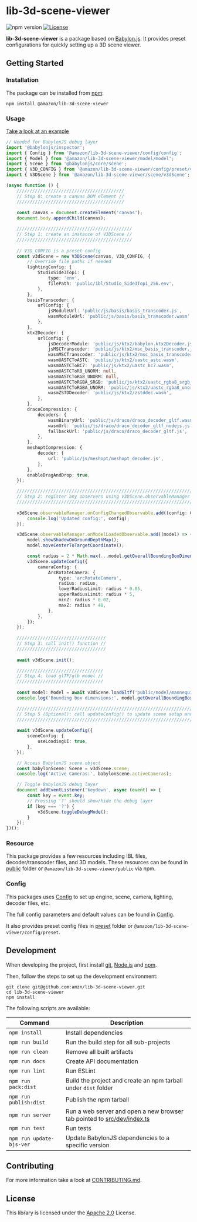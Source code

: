 # lib-3d-scene-viewer

![npm version](https://img.shields.io/badge/npm_package-1.0.0-green)
[![License](https://img.shields.io/badge/License-Apache%202.0-blue.svg)](https://opensource.org/licenses/Apache-2.0)

**lib-3d-scene-viewer** is a package based on [Babylon.js](https://www.babylonjs.com/).
It provides preset configurations for quickly setting up a 3D scene viewer.


## Getting Started

### Installation

The package can be installed from [npm](https://npmjs.org/):

```shell
npm install @amazon/lib-3d-scene-viewer
```


### Usage

[Take a look at an example](src/dev/v3dViewer.ts)

```ts
// Needed for BabylonJS debug layer
import '@babylonjs/inspector';
import { Config } from '@amazon/lib-3d-scene-viewer/config/config';
import { Model } from '@amazon/lib-3d-scene-viewer/model/model';
import { Scene } from '@babylonjs/core/scene';
import { V3D_CONFIG } from '@amazon/lib-3d-scene-viewer/config/preset/v3dConfig';
import { V3DScene } from '@amazon/lib-3d-scene-viewer/scene/v3dScene';

(async function () {
    /////////////////////////////////////////
    // Step 0: create a canvas DOM element //
    /////////////////////////////////////////
    
    const canvas = document.createElement('canvas');
    document.body.appendChild(canvas);

    ////////////////////////////////////////////
    // Step 1: create an instance of V3DScene //
    ////////////////////////////////////////////
    
    // V3D_CONFIG is a preset config
    const v3dScene = new V3DScene(canvas, V3D_CONFIG, {
        // Override file paths if needed
        lightingConfig: {
            StudioSide3Top1: {
                type: 'env',
                filePath: 'public/ibl/Studio_Side3Top1_256.env',
            },
        },
        basisTranscoder: {
            urlConfig: {
                jsModuleUrl: 'public/js/basis/basis_transcoder.js',
                wasmModuleUrl: 'public/js/basis/basis_transcoder.wasm',
            },
        },
        ktx2Decoder: {
            urlConfig: {
                jsDecoderModule: 'public/js/ktx2/babylon.ktx2Decoder.js',
                jsMSCTranscoder: 'public/js/ktx2/msc_basis_transcoder.js',
                wasmMSCTranscoder: 'public/js/ktx2/msc_basis_transcoder.wasm',
                wasmUASTCToASTC: 'public/js/ktx2/uastc_astc.wasm',
                wasmUASTCToBC7: 'public/js/ktx2/uastc_bc7.wasm',
                wasmUASTCToR8_UNORM: null,
                wasmUASTCToRG8_UNORM: null,
                wasmUASTCToRGBA_SRGB: 'public/js/ktx2/uastc_rgba8_srgb_v2.wasm',
                wasmUASTCToRGBA_UNORM: 'public/js/ktx2/uastc_rgba8_unorm_v2.wasm',
                wasmZSTDDecoder: 'public/js/ktx2/zstddec.wasm',
            },
        },
        dracoCompression: {
            decoders: {
                wasmBinaryUrl: 'public/js/draco/draco_decoder_gltf.wasm',
                wasmUrl: 'public/js/draco/draco_decoder_gltf_nodejs.js',
                fallbackUrl: 'public/js/draco/draco_decoder_gltf.js',
            },
        },
        meshoptCompression: {
            decoder: {
                url: 'public/js/meshopt/meshopt_decoder.js',
            },
        },
        enableDragAndDrop: true,
    });

    /////////////////////////////////////////////////////////////////////
    // Step 2: register any observers using V3DScene.observableManager //
    /////////////////////////////////////////////////////////////////////
    
    v3dScene.observableManager.onConfigChangedObservable.add((config: Config) => {
        console.log('Updated config:', config);
    });

    v3dScene.observableManager.onModelLoadedObservable.add((model) => {
        model.showShadowOnGroundDepthMap();
        model.moveCenterToTargetCoordinate();

        const radius = 2 * Math.max(...model.getOverallBoundingBoxDimensions().asArray());
        v3dScene.updateConfig({
            cameraConfig: {
                ArcRotateCamera: {
                    type: 'arcRotateCamera',
                    radius: radius,
                    lowerRadiusLimit: radius * 0.05,
                    upperRadiusLimit: radius * 5,
                    minZ: radius * 0.02,
                    maxZ: radius * 40,
                },
            },
        });
    });
    
    //////////////////////////////////
    // Step 3: call init() function //
    //////////////////////////////////
    
    await v3dScene.init();

    /////////////////////////////////
    // Step 4: load glTF/glb model //
    /////////////////////////////////
    
    const model: Model = await v3dScene.loadGltf('public/model/mannequin.glb', true);
    console.log('Bounding box dimensions:', model.getOverallBoundingBoxDimensions());

    //////////////////////////////////////////////////////////////////////////////////////////////////
    // Step 5 (Optional): call updateConfig() to update scene setup and/or handle user interactions //
    //////////////////////////////////////////////////////////////////////////////////////////////////
    
    await v3dScene.updateConfig({
        sceneConfig: {
            useLoadingUI: true,
        },
    });

    // Access BabylonJS scene object
    const babylonScene: Scene = v3dScene.scene;
    console.log('Active Cameras:', babylonScene.activeCameras);

    // Toggle BabylonJS debug layer
    document.addEventListener('keydown', async (event) => {
        const key = event.key;
        // Pressing '?' should show/hide the debug layer
        if (key === '?') {
            v3dScene.toggleDebugMode();
        }
    });
})();
```


### Resource

This package provides a few resources including IBL files, decoder/transcoder files, and 3D models.
These resources can be found in [public](public) folder or `@amazon/lib-3d-scene-viewer/public` via npm.


### Config

This packages uses [Config](src/config/config.ts) to set up engine, scene, camera, lighting, decoder files, etc.

The full config parameters and default values can be found in [Config](src/config/config.ts).

It also provides preset config files in [preset](src/config/preset) folder 
or `@amazon/lib-3d-scene-viewer/config/preset`.


## Development

When developing the project, first install 
[git](https://git-scm.com), 
[Node.js](https://nodejs.org) 
and [npm](https://www.npmjs.com/).

Then, follow the steps to set up the development environment:

```shell
git clone git@github.com:amzn/lib-3d-scene-viewer.git
cd lib-3d-scene-viewer
npm install
```

The following scripts are available:

| Command                  | Description                                                                                 |
|--------------------------|---------------------------------------------------------------------------------------------|
| `npm install`            | Install dependencies                                                                        |
| `npm run build`          | Run the build step for all sub-projects                                                     |
| `npm run clean`          | Remove all built artifacts                                                                  |
| `npm run docs`           | Create API documentation                                                                    |
| `npm run lint`           | Run ESLint                                                                                  |
| `npm run pack:dist`      | Build the project and create an npm tarball under `dist` folder                             |
| `npm run publish:dist`   | Publish the npm tarball                                                                     |
| `npm run server`         | Run a web server and open a new browser tab pointed to [src/dev/index.ts](src/dev/index.ts) |
| `npm run test`           | Run tests                                                                                   |
| `npm run update-bjs-ver` | Update BabylonJS dependencies to a specific version                                         |


## Contributing

For more information take a look at [CONTRIBUTING.md](CONTRIBUTING.md).


## License

This library is licensed under the [Apache 2.0](LICENSE) License. 
